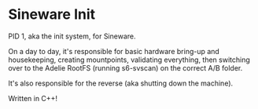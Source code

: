 # Sineware Init
PID 1, aka the init system, for Sineware.

On a day to day, it's responsible for basic hardware bring-up and housekeeping, creating mountpoints, validating everything, then switching over to the 
Adelie RootFS (running s6-svscan) on the correct A/B folder.

It's also responsible for the reverse (aka shutting down the machine).

Written in C++!